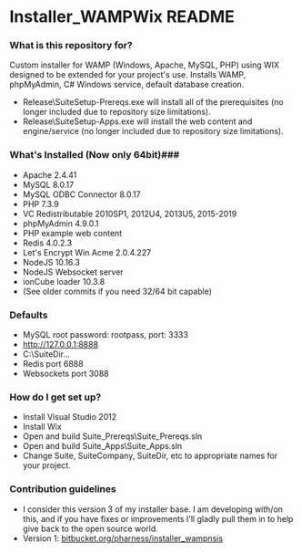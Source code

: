 # Installer_WAMPWix README #

### What is this repository for? ###

Custom installer for WAMP (Windows, Apache, MySQL, PHP) using WIX designed to be extended for your project's use. Installs WAMP, phpMyAdmin, C# Windows service, default database creation.

* Release\SuiteSetup-Prereqs.exe will install all of the prerequisites (no longer included due to repository size limitations).
* Release\SuiteSetup-Apps.exe will install the web content and engine/service (no longer included due to repository size limitations).

### What's Installed (Now only 64bit)###

* Apache 2.4.41
* MySQL 8.0.17
* MySQL ODBC Connector 8.0.17
* PHP 7.3.9
* VC Redistributable 2010SP1, 2012U4, 2013U5, 2015-2019
* phpMyAdmin 4.9.0.1
* PHP example web content
* Redis 4.0.2.3
* Let's Encrypt Win Acme 2.0.4.227
* NodeJS 10.16.3
* NodeJS Websocket server
* ionCube loader 10.3.8
* (See older commits if you need 32/64 bit capable)

### Defaults ###

* MySQL root password: rootpass, port: 3333
* http://127.0.0.1:8888
* C:\SuiteDir\...
* Redis port 6888
* Websockets port 3088

### How do I get set up? ###

* Install Visual Studio 2012
* Install Wix
* Open and build Suite_Prereqs\Suite_Prereqs.sln
* Open and build Suite_Apps\Suite_Apps.sln
* Change Suite, SuiteCompany, SuiteDir, etc to appropriate names for your project.

### Contribution guidelines ###

* I consider this version 3 of my installer base. I am developing with/on this, and if you have fixes or improvements I'll gladly pull them in to help give back to the open source world.
* Version 1: [bitbucket.org/pharness/installer_wampnsis](https://bitbucket.org/pharness/installer_wampnsis)

